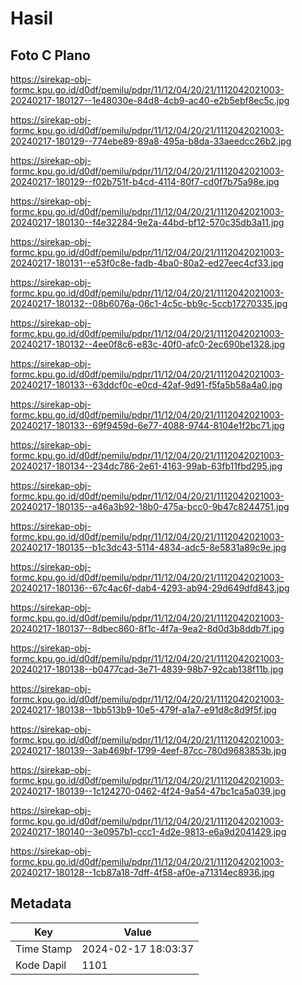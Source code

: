 # Hasil

## Foto C Plano

https://sirekap-obj-formc.kpu.go.id/d0df/pemilu/pdpr/11/12/04/20/21/1112042021003-20240217-180127--1e48030e-84d8-4cb9-ac40-e2b5ebf8ec5c.jpg

https://sirekap-obj-formc.kpu.go.id/d0df/pemilu/pdpr/11/12/04/20/21/1112042021003-20240217-180129--774ebe89-89a8-495a-b8da-33aeedcc26b2.jpg

https://sirekap-obj-formc.kpu.go.id/d0df/pemilu/pdpr/11/12/04/20/21/1112042021003-20240217-180129--f02b751f-b4cd-4114-80f7-cd0f7b75a98e.jpg

https://sirekap-obj-formc.kpu.go.id/d0df/pemilu/pdpr/11/12/04/20/21/1112042021003-20240217-180130--f4e32284-9e2a-44bd-bf12-570c35db3a11.jpg

https://sirekap-obj-formc.kpu.go.id/d0df/pemilu/pdpr/11/12/04/20/21/1112042021003-20240217-180131--e53f0c8e-fadb-4ba0-80a2-ed27eec4cf33.jpg

https://sirekap-obj-formc.kpu.go.id/d0df/pemilu/pdpr/11/12/04/20/21/1112042021003-20240217-180132--08b6076a-06c1-4c5c-bb9c-5ccb17270335.jpg

https://sirekap-obj-formc.kpu.go.id/d0df/pemilu/pdpr/11/12/04/20/21/1112042021003-20240217-180132--4ee0f8c6-e83c-40f0-afc0-2ec690be1328.jpg

https://sirekap-obj-formc.kpu.go.id/d0df/pemilu/pdpr/11/12/04/20/21/1112042021003-20240217-180133--63ddcf0c-e0cd-42af-9d91-f5fa5b58a4a0.jpg

https://sirekap-obj-formc.kpu.go.id/d0df/pemilu/pdpr/11/12/04/20/21/1112042021003-20240217-180133--69f9459d-6e77-4088-9744-8104e1f2bc71.jpg

https://sirekap-obj-formc.kpu.go.id/d0df/pemilu/pdpr/11/12/04/20/21/1112042021003-20240217-180134--234dc786-2e61-4163-99ab-63fb11fbd295.jpg

https://sirekap-obj-formc.kpu.go.id/d0df/pemilu/pdpr/11/12/04/20/21/1112042021003-20240217-180135--a46a3b92-18b0-475a-bcc0-9b47c8244751.jpg

https://sirekap-obj-formc.kpu.go.id/d0df/pemilu/pdpr/11/12/04/20/21/1112042021003-20240217-180135--b1c3dc43-5114-4834-adc5-8e5831a89c9e.jpg

https://sirekap-obj-formc.kpu.go.id/d0df/pemilu/pdpr/11/12/04/20/21/1112042021003-20240217-180136--67c4ac6f-dab4-4293-ab94-29d649dfd843.jpg

https://sirekap-obj-formc.kpu.go.id/d0df/pemilu/pdpr/11/12/04/20/21/1112042021003-20240217-180137--8dbec860-8f1c-4f7a-9ea2-8d0d3b8ddb7f.jpg

https://sirekap-obj-formc.kpu.go.id/d0df/pemilu/pdpr/11/12/04/20/21/1112042021003-20240217-180138--b0477cad-3e71-4839-98b7-92cab138f11b.jpg

https://sirekap-obj-formc.kpu.go.id/d0df/pemilu/pdpr/11/12/04/20/21/1112042021003-20240217-180138--1bb513b9-10e5-479f-a1a7-e91d8c8d9f5f.jpg

https://sirekap-obj-formc.kpu.go.id/d0df/pemilu/pdpr/11/12/04/20/21/1112042021003-20240217-180139--3ab469bf-1799-4eef-87cc-780d9683853b.jpg

https://sirekap-obj-formc.kpu.go.id/d0df/pemilu/pdpr/11/12/04/20/21/1112042021003-20240217-180139--1c124270-0462-4f24-9a54-47bc1ca5a039.jpg

https://sirekap-obj-formc.kpu.go.id/d0df/pemilu/pdpr/11/12/04/20/21/1112042021003-20240217-180140--3e0957b1-ccc1-4d2e-9813-e6a9d2041429.jpg

https://sirekap-obj-formc.kpu.go.id/d0df/pemilu/pdpr/11/12/04/20/21/1112042021003-20240217-180128--1cb87a18-7dff-4f58-af0e-a71314ec8936.jpg


## Metadata

| Key        | Value               |
| ---------- | ------------------- |
| Time Stamp | 2024-02-17 18:03:37 |
| Kode Dapil | 1101                |



